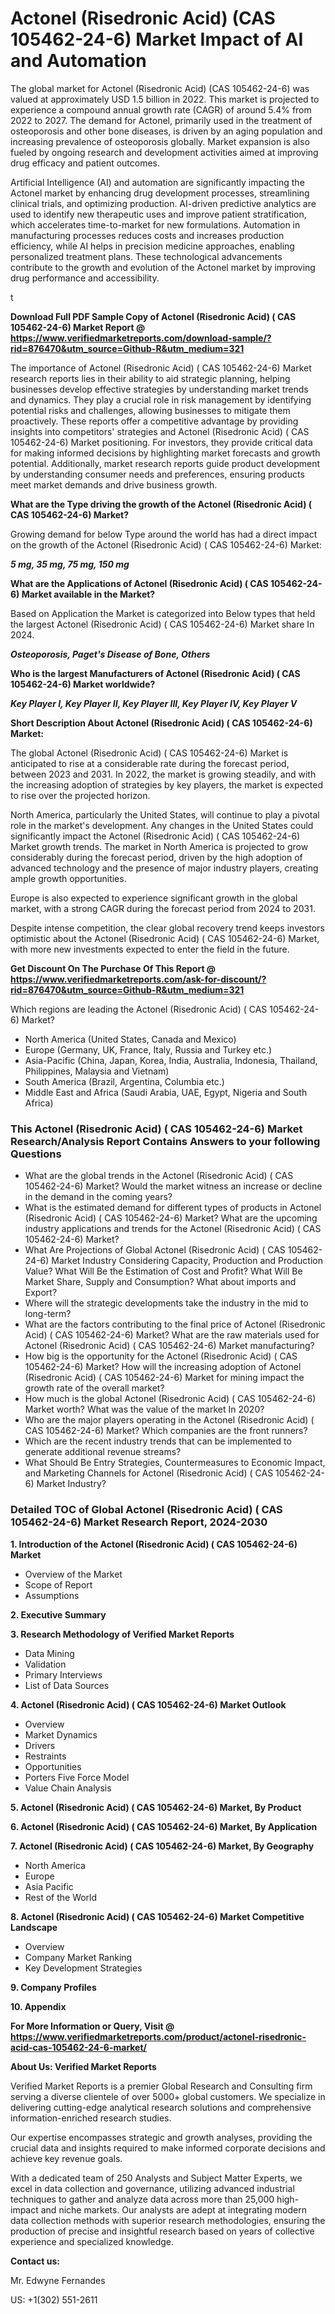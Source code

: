 <meta name="title" content="Global Actonel (Risedronic Acid) (CAS 105462-24-6) Market Impact of AI and Automation"><meta name="description" content="The global market for Actonel (Risedronic Acid) (CAS 105462-24-6) was valued at approximately USD 1.5 billion in 2022. This market is projected to experience a compoun"><meta name="title" content="Actonel (Risedronic Acid) (CAS 105462-24-6) Market Size, Share, Scope, Trends, Growth, Opportunities, Analysis, Forecast"><h1>Actonel (Risedronic Acid) (CAS 105462-24-6) Market Impact of AI and Automation</h1><p>The global market for Actonel (Risedronic Acid) (CAS 105462-24-6) was valued at approximately USD 1.5 billion in 2022. This market is projected to experience a compound annual growth rate (CAGR) of around 5.4% from 2022 to 2027. The demand for Actonel, primarily used in the treatment of osteoporosis and other bone diseases, is driven by an aging population and increasing prevalence of osteoporosis globally. Market expansion is also fueled by ongoing research and development activities aimed at improving drug efficacy and patient outcomes.</p><p>Artificial Intelligence (AI) and automation are significantly impacting the Actonel market by enhancing drug development processes, streamlining clinical trials, and optimizing production. AI-driven predictive analytics are used to identify new therapeutic uses and improve patient stratification, which accelerates time-to-market for new formulations. Automation in manufacturing processes reduces costs and increases production efficiency, while AI helps in precision medicine approaches, enabling personalized treatment plans. These technological advancements contribute to the growth and evolution of the Actonel market by improving drug performance and accessibility.</p>t</p><p id="" class=""><strong>Download Full PDF Sample Copy of Actonel (Risedronic Acid) ( CAS 105462-24-6) Market Report @ <a href="https://www.verifiedmarketreports.com/download-sample/?rid=876470&utm_source=Github-R&utm_medium=321" target="_blank">https://www.verifiedmarketreports.com/download-sample/?rid=876470&utm_source=Github-R&utm_medium=321</a></strong></p><p>The importance of&nbsp;Actonel (Risedronic Acid) ( CAS 105462-24-6) Market research reports lies in their ability to aid strategic planning, helping businesses develop effective strategies by understanding market trends and dynamics. They play a crucial role in risk management by identifying potential risks and challenges, allowing businesses to mitigate them proactively. These reports offer a competitive advantage by providing insights into competitors' strategies and Actonel (Risedronic Acid) ( CAS 105462-24-6) Market positioning. For investors, they provide critical data for making informed decisions by highlighting market forecasts and growth potential. Additionally, market research reports guide product development by understanding consumer needs and preferences, ensuring products meet market demands and drive business growth.</p><p><strong>What are the&nbsp;Type driving the growth of the Actonel (Risedronic Acid) ( CAS 105462-24-6) Market?</strong></p><p id="" class="">Growing demand for below Type around the world has had a direct impact on the growth of the Actonel (Risedronic Acid) ( CAS 105462-24-6) Market:</p><em><strong>5 mg, 35 mg, 75 mg, 150 mg</strong></em></p><strong>What are the&nbsp;Applications&nbsp;of Actonel (Risedronic Acid) ( CAS 105462-24-6) Market available in the Market?</strong></p><p id="" class="">Based on Application the Market is categorized into Below types that held the largest Actonel (Risedronic Acid) ( CAS 105462-24-6) Market share In 2024.</p><em><strong>Osteoporosis, Paget's Disease of Bone, Others</strong></em></p><strong>Who is the largest Manufacturers of Actonel (Risedronic Acid) ( CAS 105462-24-6) Market worldwide?</strong></p><p><em><strong>Key Player I, Key Player II, Key Player III, Key Player IV, Key Player V</strong></em></p><p id="" class=""><strong>Short Description About Actonel (Risedronic Acid) ( CAS 105462-24-6) Market:</strong></p><p>The global Actonel (Risedronic Acid) ( CAS 105462-24-6) Market is anticipated to rise at a considerable rate during the forecast period, between 2023 and 2031. In 2022, the market is growing steadily, and with the increasing adoption of strategies by key players, the market is expected to rise over the projected horizon.</p><p>North America, particularly the United States, will continue to play a pivotal role in the market's development. Any changes in the United States could significantly impact the Actonel (Risedronic Acid) ( CAS 105462-24-6) Market growth trends. The market in North America is projected to grow considerably during the forecast period, driven by the high adoption of advanced technology and the presence of major industry players, creating ample growth opportunities.</p><p>Europe is also expected to experience significant growth in the global market, with a strong CAGR during the forecast period from 2024 to 2031.</p><p>Despite intense competition, the clear global recovery trend keeps investors optimistic about the Actonel (Risedronic Acid) ( CAS 105462-24-6) Market, with more new investments expected to enter the field in the future.</p><p id="" class=""><strong>Get Discount On The Purchase Of This Report @ <a href="https://www.verifiedmarketreports.com/ask-for-discount/?rid=876470&utm_source=Github-R&utm_medium=321" target="_blank">https://www.verifiedmarketreports.com/ask-for-discount/?rid=876470&utm_source=Github-R&utm_medium=321</a></strong></p>Which regions are leading the Actonel (Risedronic Acid) ( CAS 105462-24-6) Market?</p><ul><li>North America (United States, Canada and Mexico)</li><li>Europe (Germany, UK, France, Italy, Russia and Turkey etc.)</li><li>Asia-Pacific (China, Japan, Korea, India, Australia, Indonesia, Thailand, Philippines, Malaysia and Vietnam)</li><li>South America (Brazil, Argentina, Columbia etc.)</li><li>Middle East and Africa (Saudi Arabia, UAE, Egypt, Nigeria and South Africa)</li></ul><h3 id="" class="">This Actonel (Risedronic Acid) ( CAS 105462-24-6) Market Research/Analysis Report Contains Answers to your following Questions</h3><ul><li>What are the global trends in the Actonel (Risedronic Acid) ( CAS 105462-24-6) Market? Would the market witness an increase or decline in the demand in the coming years?</li><li>What is the estimated demand for different types of products in Actonel (Risedronic Acid) ( CAS 105462-24-6) Market? What are the upcoming industry applications and trends for the Actonel (Risedronic Acid) ( CAS 105462-24-6) Market?</li><li>What Are Projections of Global Actonel (Risedronic Acid) ( CAS 105462-24-6) Market Industry Considering Capacity, Production and Production Value? What Will Be the Estimation of Cost and Profit? What Will Be Market Share, Supply and Consumption? What about imports and Export?</li><li>Where will the strategic developments take the industry in the mid to long-term?</li><li>What are the factors contributing to the final price of Actonel (Risedronic Acid) ( CAS 105462-24-6) Market? What are the raw materials used for Actonel (Risedronic Acid) ( CAS 105462-24-6) Market manufacturing?</li><li>How big is the opportunity for the Actonel (Risedronic Acid) ( CAS 105462-24-6) Market? How will the increasing adoption of Actonel (Risedronic Acid) ( CAS 105462-24-6) Market for mining impact the growth rate of the overall market?</li><li>How much is the global Actonel (Risedronic Acid) ( CAS 105462-24-6) Market worth? What was the value of the market In 2020?</li><li>Who are the major players operating in the Actonel (Risedronic Acid) ( CAS 105462-24-6) Market? Which companies are the front runners?</li><li>Which are the recent industry trends that can be implemented to generate additional revenue streams?</li><li>What Should Be Entry Strategies, Countermeasures to Economic Impact, and Marketing Channels for Actonel (Risedronic Acid) ( CAS 105462-24-6) Market Industry?</li></ul><h3 id="" class="">Detailed TOC of Global Actonel (Risedronic Acid) ( CAS 105462-24-6) Market Research Report, 2024-2030</h3><p id="" class=""><strong>1. Introduction of the Actonel (Risedronic Acid) ( CAS 105462-24-6) Market</strong></p><ul><li>Overview of the Market</li><li>Scope of Report</li><li>Assumptions</li></ul><p id="" class=""><strong>2. Executive Summary</strong></p><p id="" class=""><strong>3. Research Methodology of Verified Market Reports</strong></p><ul><li>Data Mining</li><li>Validation</li><li>Primary Interviews</li><li>List of Data Sources</li></ul><p id="" class=""><strong>4. Actonel (Risedronic Acid) ( CAS 105462-24-6) Market Outlook</strong></p><ul><li>Overview</li><li>Market Dynamics</li><li>Drivers</li><li>Restraints</li><li>Opportunities</li><li>Porters Five Force Model</li><li>Value Chain Analysis</li></ul><p id="" class=""><strong>5. Actonel (Risedronic Acid) ( CAS 105462-24-6) Market, By Product</strong></p><p id="" class=""><strong>6. Actonel (Risedronic Acid) ( CAS 105462-24-6) Market, By Application</strong></p><p id="" class=""><strong>7. Actonel (Risedronic Acid) ( CAS 105462-24-6) Market, By Geography</strong></p><ul><li>North America</li><li>Europe</li><li>Asia Pacific</li><li>Rest of the World</li></ul><p id="" class=""><strong>8. Actonel (Risedronic Acid) ( CAS 105462-24-6) Market Competitive Landscape</strong></p><ul><li>Overview</li><li>Company Market Ranking</li><li>Key Development Strategies</li></ul><p id="" class=""><strong>9. Company Profiles</strong></p><p id="" class=""><strong>10. Appendix</strong></p><p id="" class=""><strong>For More Information or Query, Visit @ <a href="https://www.verifiedmarketreports.com/product/actonel-risedronic-acid-cas-105462-24-6-market/" target="_blank">https://www.verifiedmarketreports.com/product/actonel-risedronic-acid-cas-105462-24-6-market/</a></strong></p><p id="" class=""><strong>About Us: Verified Market Reports</strong></p><p id="" class="">Verified Market Reports is a premier Global Research and Consulting firm serving a diverse clientele of over 5000+ global customers. We specialize in delivering cutting-edge analytical research solutions and comprehensive information-enriched research studies.</p><p id="" class="">Our expertise encompasses strategic and growth analyses, providing the crucial data and insights required to make informed corporate decisions and achieve key revenue goals.</p><p id="" class="">With a dedicated team of 250 Analysts and Subject Matter Experts, we excel in data collection and governance, utilizing advanced industrial techniques to gather and analyze data across more than 25,000 high-impact and niche markets. Our analysts are adept at integrating modern data collection methods with superior research methodologies, ensuring the production of precise and insightful research based on years of collective experience and specialized knowledge.</p><p id="" class=""><strong>Contact us:</strong></p><p id="" class="">Mr. Edwyne Fernandes</p><p id="" class="">US: +1(302) 551-2611</p>